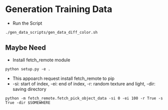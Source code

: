 # Generation Training Data

* Run the Script
```
./gen_data_scripts/gen_data_diff_color.sh
```

## Maybe Need
* Install fetch_remote module
```
python setup.py -e .
```

* This appoarch request install fetch_remote to pip
* -si: start of index, -ei: end of index, -r: random texture and light, -dir: saving directory
```
python -m fetch_remote.fetch_pick_object_data -si 0 -ei 100 -r True -s True -dir $SOMEWHERE
```
